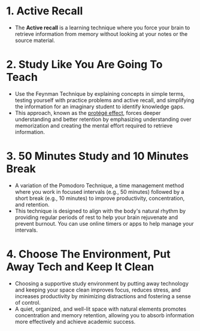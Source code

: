 # 1. Active Recall

- The **Active recall** is a learning technique where you force your brain to retrieve information from memory without looking at your notes or the source material.
# 2. Study Like You Are Going To Teach

- Use the Feynman Technique by explaining concepts in simple terms, testing yourself with practice problems and active recall, and simplifying the information for an imaginary student to identify knowledge gaps. 
- This approach, known as the [protégé effect](https://www.google.com/search?cs=0&sca_esv=626e743b05cf6fbc&sxsrf=AE3TifPDt6i6GjwX2l8BxfJnW1kGkL6IIw%3A1757861668684&q=prot%C3%A9g%C3%A9+effect&sa=X&ved=2ahUKEwj70KeCwdiPAxUIX2wGHadlGLsQxccNegQIBBAB&mstk=AUtExfBKUwLmXDetYPJ2Wx5cxo-V8dXnUkanVM2_A4PwlPU1yz6S2dobwGudpCZT7cr_sglBPkaDsRYrDJE_uf9R9JbH-0Dqk3qViyQXAeAzcpjr-aB33LVYWbAAxSjqpwvdKQ8FG2rdj9TbjtFH5oVSBzqxYbEWx05z4xu9vayOlmldt6nmqIxE-0s1Qfd7zwXJSiF2tf-ovF2CrlLUL-LuUaOUPY3wgDbyWCwFF_vBv4HwZfD9Cae8YDdNLvQzfygEewABZtNa03KwaYAsHSLCSvYJAkAqakwCukR1YF6jAZWYzw&csui=3), forces deeper understanding and better retention by emphasizing understanding over memorization and creating the mental effort required to retrieve information.

# 3. 50 Minutes Study and 10 Minutes Break

- A variation of the Pomodoro Technique, a time management method where you work in focused intervals (e.g., 50 minutes) followed by a short break (e.g., 10 minutes) to improve productivity, concentration, and retention.
- This technique is designed to align with the body's natural rhythm by providing regular periods of rest to help your brain rejuvenate and prevent burnout. You can use online timers or apps to help manage your intervals.

# 4. Choose The Environment, Put Away Tech and Keep It Clean

- Choosing a supportive study environment by putting away technology and keeping your space clean improves focus, reduces stress, and increases productivity by minimizing distractions and fostering a sense of control.
- A quiet, organized, and well-lit space with natural elements promotes concentration and memory retention, allowing you to absorb information more effectively and achieve academic success.